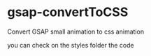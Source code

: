 # gsap-convertToCSS
Convert GSAP small animation to css animation

you can check on the styles folder the code
